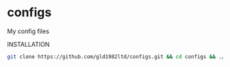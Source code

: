configs
=======

My config files

INSTALLATION
```bash
git clone https://github.com/gld1982ltd/configs.git && cd configs && ./INSTALL
```
